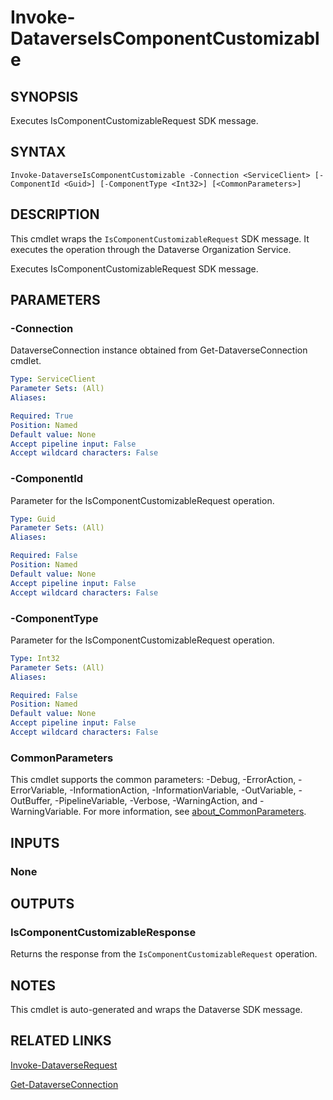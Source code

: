 # Invoke-DataverseIsComponentCustomizable

## SYNOPSIS
Executes IsComponentCustomizableRequest SDK message.

## SYNTAX

```
Invoke-DataverseIsComponentCustomizable -Connection <ServiceClient> [-ComponentId <Guid>] [-ComponentType <Int32>] [<CommonParameters>]
```

## DESCRIPTION

This cmdlet wraps the `IsComponentCustomizableRequest` SDK message. It executes the operation through the Dataverse Organization Service.

Executes IsComponentCustomizableRequest SDK message.

## PARAMETERS

### -Connection
DataverseConnection instance obtained from Get-DataverseConnection cmdlet.

```yaml
Type: ServiceClient
Parameter Sets: (All)
Aliases:

Required: True
Position: Named
Default value: None
Accept pipeline input: False
Accept wildcard characters: False
```
### -ComponentId
Parameter for the IsComponentCustomizableRequest operation.

```yaml
Type: Guid
Parameter Sets: (All)
Aliases:

Required: False
Position: Named
Default value: None
Accept pipeline input: False
Accept wildcard characters: False
```
### -ComponentType
Parameter for the IsComponentCustomizableRequest operation.

```yaml
Type: Int32
Parameter Sets: (All)
Aliases:

Required: False
Position: Named
Default value: None
Accept pipeline input: False
Accept wildcard characters: False
```
### CommonParameters
This cmdlet supports the common parameters: -Debug, -ErrorAction, -ErrorVariable, -InformationAction, -InformationVariable, -OutVariable, -OutBuffer, -PipelineVariable, -Verbose, -WarningAction, and -WarningVariable. For more information, see [about_CommonParameters](http://go.microsoft.com/fwlink/?LinkID=113216).

## INPUTS

### None

## OUTPUTS

### IsComponentCustomizableResponse

Returns the response from the `IsComponentCustomizableRequest` operation.

## NOTES

This cmdlet is auto-generated and wraps the Dataverse SDK message.

## RELATED LINKS

[Invoke-DataverseRequest](Invoke-DataverseRequest.md)

[Get-DataverseConnection](Get-DataverseConnection.md)
